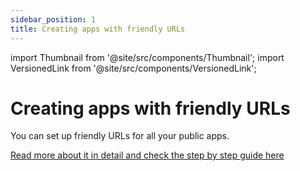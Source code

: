 ```yaml
---
sidebar_position: 1
title: Creating apps with friendly URLs
---
```


import Thumbnail from '@site/src/components/Thumbnail';
import VersionedLink from '@site/src/components/VersionedLink';

# Creating apps with friendly URLs

You can set up friendly URLs for all your public apps. 

[Read more about it in detail and check the step by step guide here](/public-and-embed-sharing-options/#friendly-urls)